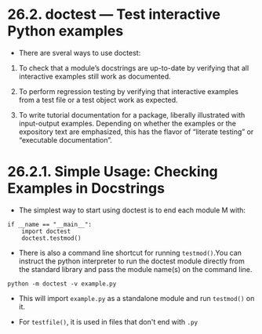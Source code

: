 # 26.2. doctest — Test interactive Python examples

* There are sveral ways to use doctest:

1. To check that a module’s docstrings are up-to-date by verifying that all 
interactive examples still work as documented.

2. To perform regression testing by verifying that interactive examples 
from a test file or a test object work as expected.

3. To write tutorial documentation for a package, liberally illustrated with 
input-output examples. Depending on whether the examples or the expository 
text are emphasized, this has the flavor of “literate testing” or 
“executable documentation”.

# 26.2.1. Simple Usage: Checking Examples in Docstrings

* The simplest way to start using doctest is to end each module
M with:
```
if __name == "__main__":
    import doctest
    doctest.testmod()
```
* There is also a command line shortcut for running `testmod()`.You
can instruct the python interpreter to run the doctest module directly
from the standard library and pass the module name(s) on the
command line.
```
python -m doctest -v example.py
```

* This will import `example.py` as a standalone module and run `testmod()` on it.

* For `testfile()`, it is used in files that don't end with `.py`

